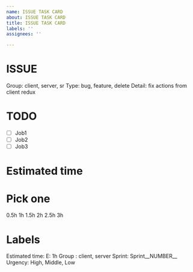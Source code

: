 ```yaml
---
name: ISSUE TASK CARD
about: ISSUE TASK CARD
title: ISSUE TASK CARD
labels: ''
assignees: ''

---
```


# ISSUE
Group: client, server, sr
Type: bug, feature, delete
Detail: fix actions from client redux
# TODO
 - [ ] Job1
 - [ ] Job2
-  [ ] Job3
# Estimated time
# Pick one
0.5h
1h
1.5h
2h
2.5h
3h

# Labels
Estimated time: E: 1h
Group : client, server
Sprint: Sprint__NUMBER__
Urgency: High, Middle, Low
